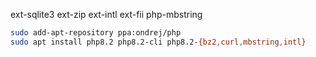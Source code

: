 ext-sqlite3
ext-zip
ext-intl
ext-fii
php-mbstring
~~~ bash
sudo add-apt-repository ppa:ondrej/php
sudo apt install php8.2 php8.2-cli php8.2-{bz2,curl,mbstring,intl}

~~~
